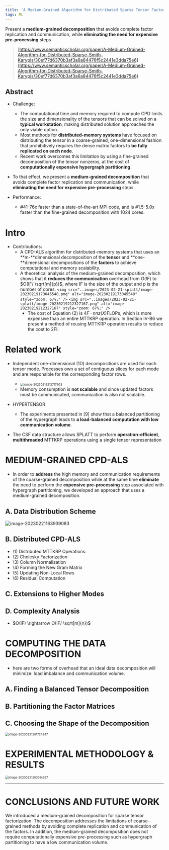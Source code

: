 ```yaml
---
title: 'A Medium-Grained Algorithm for Distributed Sparse Tensor Factorization'
tags: ML
---
```

Present a **medium-grained decomposition** that avoids complete factor replication and communication, while **eliminating the need for expensive pre-processing** steps

<!--more-->

> [https://www.semanticscholar.org/paper/A-Medium-Grained-Algorithm-for-Distributed-Sparse-Smith-Karypis/30ef77d6370b3af3a6a84476f5c2441e3dda75e6](https://www.semanticscholar.org/paper/A-Medium-Grained-Algorithm-for-Distributed-Sparse-Smith-Karypis/30ef77d6370b3af3a6a84476f5c2441e3dda75e6)

## Abstract

- Challenge:

  - The computational time and memory required to compute CPD limits the size and dimensionality of the tensors that can be solved on a **typical workstation**, making distributed solution approaches the only viable option.
  - Most methods for **distributed-memory systems** have focused on distributing the tensor in a coarse-grained, one-dimensional fashion that prohibitively requires the dense matrix factors to **be fully replicated on each node**.
  - Recent work overcomes this limitation by using a fine-grained decomposition of the tensor nonzeros, at the cost of **computationally expensive hypergraph partitioning**.
- To that effect, we present a **medium-grained decomposition** that avoids complete factor replication and communication, while **eliminating the need for expensive pre-processing** steps.
- Performance:

  - #41-76x faster than a state-of-the-art MPI code, and is #1.5-5.0x faster than the fine-grained decomposition with 1024 cores.

# Intro

- Contributions:
  - A CPD-ALS algorithm for distributed-memory systems that uses an **m-**dimensional decomposition of the **tensor** and **one-**dimensional decompositions of the **factors** to achieve computational and memory scalability.
  - A theoretical analysis of the medium-grained decomposition, which shows that it **reduces the communication** overhead from $O(IF)$ to $O(IF/ \sqrt[m]{p})$, where IF is the size of the output and p is the number of cores.
    `<img src="..images/2023-02-21-splatt/image-20230219173045548.png" alt="image-20230219173045548" style="zoom: 67%;" />`
    `<img src="..images/2023-02-21-splatt/image-20230219212327167.png" alt="image-20230219212327167" style="zoom: 67%;" />`
    - The cost of Equation (2) is $4F \cdot nnz(X) \text{FLOPs}$, which is more expensive than an entire MTTKRP operation. In Section IV-B6 we present a method of reusing MTTKRP operation results to reduce the cost to 2FI.

# Related work

- Independent one-dimensional (1D) decompositions are used for each tensor mode. Processes own a set of contiguous slices for each mode and are responsible for the corresponding factor rows.

  - <img src="..images/2023-02-21-splatt/image-20230219212717903.png" alt="image-20230219212717903" style="zoom: 67%;" />
  - Memory consumption is **not scalable** and since updated factors must be communicated, communication is also not scalable.
- HYPERTENSOR

  - The experiments presented in [9] show that a balanced partitioning of the hypergraph leads to **a load-balanced computation with low communication volume**.
- The CSF data structure allows SPLATT to perform **operation-efficient**, **multithreaded** MTTKRP operations using a single tensor representation

# MEDIUM-GRAINED CPD-ALS

- In order to **address** the high memory and communication requirements of the coarse-grained decomposition while at the same time **eliminate** the need to perform the **expensive** **pre-processing** step associated with hypergraph partitioning, we developed an approach that uses a medium-grained decomposition.

## A. Data Distribution Scheme

![image-20230221163939083](..images/2023-02-21-splatt/image-20230221163939083.png)

## B. Distributed CPD-ALS

- \1) Distributed MTTKRP Operations:
- \2) Cholesky Factorization
- \3) Column Normalization
- \4) Forming the New Gram Matrix
- \5) Updating Non-Local Rows
- \6) Residual Computation

## C. Extensions to Higher Modes

## D. Complexity Analysis

- $O(IF) \rightarrow O(IF/ \sqrt[m]{n})$

# COMPUTING THE DATA DECOMPOSITION

- here are two forms of overhead that an
  ideal data decomposition will minimize: load imbalance and
  communication volume.

## A. Finding a Balanced Tensor Decomposition

## B. Partitioning the Factor Matrices

## C. Choosing the Shape of the Decomposition

<img src="..images/2023-02-21-splatt/image-20230221201724347.png" alt="image-20230221201724347" style="zoom: 67%;" />

# EXPERIMENTAL METHODOLOGY & RESULTS

<img src="..images/2023-02-21-splatt/image-20230221203314397.png" alt="image-20230221203314397" style="zoom:67%;" />

---

# CONCLUSIONS AND FUTURE WORK

We introduced a medium-grained decomposition for sparse tensor factorization. The decomposition addresses the limitations of coarse-grained methods by avoiding complete replication and communication of the factors. In addition, the medium-grained decomposition does not require computationally expensive pre-processing such as hypergraph partitioning to have a low communication volume.
